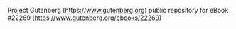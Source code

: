 Project Gutenberg (https://www.gutenberg.org) public repository for eBook #22269 (https://www.gutenberg.org/ebooks/22269)
